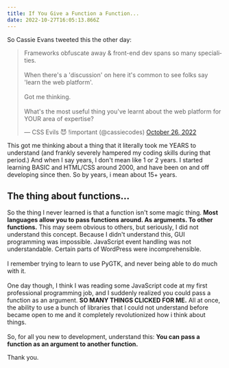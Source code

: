 ```yaml
---
title: If You Give a Function a Function...
date: 2022-10-27T16:05:13.866Z
---
```

S﻿o Cassie Evans tweeted this the other day:

<blockquote class="twitter-tweet"><p lang="en" dir="ltr">Frameworks obfuscate away &amp; front-end dev spans so many specialities.<br><br>When there&#39;s a &#39;discussion&#39; on here it&#39;s common to see folks say &#39;learn the web platform&#39;.<br><br>Got me thinking. <br><br>What&#39;s the most useful thing you&#39;ve learnt about the web platform for YOUR area of expertise?</p>&mdash; CSS Evils 😈 !important (@cassiecodes) <a href="https://twitter.com/cassiecodes/status/1585199459826159616?ref_src=twsrc%5Etfw">October 26, 2022</a></blockquote>

This got me thinking about a thing that it literally took me YEARS to understand (and frankly severely hampered my coding skills during that period.) And when I say years, I don't mean like 1 or 2 years. I started learning BASIC and HTML/CSS around 2000, and have been on and off developing since then. So by years, i mean about 15+ years.

## T﻿he thing about functions...

S﻿o the thing I never learned is that a function isn't some magic thing. **Most languages allow you to pass functions around. As arguments. To other functions.** This may seem obvious to others, but seriously, I did not understand this concept. Because I didn't understand this, GUI programming was impossible. JavaScript event handling was not understandable. Certain parts of WordPress were incomprehensible.\
\
I﻿ remember trying to learn to use PyGTK, and never being able to do much with it.\
\
O﻿ne day though, I think I was reading some JavaScript code at my first professional programming job, and I suddenly realized you could pass a function as an argument. **SO MANY THINGS CLICKED FOR ME.**  All at once, the ability to use a bunch of libraries that I could not understand before became open to me and it completely revolutionized how i think about things.\
\
S﻿o, for all you new to development, understand this: **You can pass a function as an argument to another function.**

T﻿hank you.